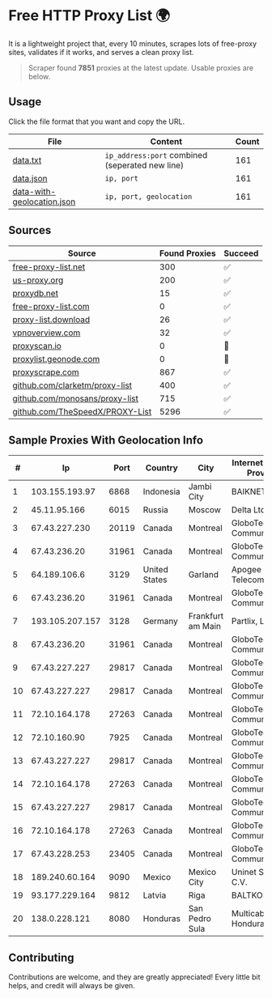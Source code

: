 
# Free HTTP Proxy List 🌍

It is a lightweight project that, every 10 minutes, scrapes lots of free-proxy sites, validates if it works, and serves a clean proxy list.


> Scraper found **7851** proxies at the latest update. Usable proxies are below.

## Usage

Click the file format that you want and copy the URL.


|File|Content|Count|
|----|-------|-----|
|[data.txt](https://raw.githubusercontent.com/themiralay/Proxy-List-World/master/data.txt)|`ip_address:port` combined (seperated new line)|161|
|[data.json](https://raw.githubusercontent.com/themiralay/Proxy-List-World/master/data.json)|`ip, port`|161|
|[data-with-geolocation.json](https://raw.githubusercontent.com/themiralay/Proxy-List-World/master/data-with-geolocation.json)|`ip, port, geolocation`|161|

## Sources

|Source|Found Proxies|Succeed|
|------|-------------|-------|
|[free-proxy-list.net](https://free-proxy-list.net)|300|✅|
|[us-proxy.org](https://www.us-proxy.org)|200|✅|
|[proxydb.net](http://proxydb.net)|15|✅|
|[free-proxy-list.com](https://free-proxy-list.com/?page=&port=&type%5B%5D=http&type%5B%5D=https&up_time=0&search=Search)|0|✅|
|[proxy-list.download](https://www.proxy-list.download/HTTP)|26|✅|
|[vpnoverview.com](https://vpnoverview.com/privacy/anonymous-browsing/free-proxy-servers)|32|✅|
|[proxyscan.io](https://www.proxyscan.io)|0|🚫|
|[proxylist.geonode.com](https://proxylist.geonode.com/api/proxy-list?limit=300&page=1&sort_by=lastChecked&sort_type=desc&protocols=http,https)|0|🚫|
|[proxyscrape.com](https://api.proxyscrape.com/v2/?request=displayproxies&protocol=http&timeout=10000&country=all&ssl=all&anonymity=all)|867|✅|
|[github.com/clarketm/proxy-list](https://raw.githubusercontent.com/clarketm/proxy-list/master/proxy-list-raw.txt)|400|✅|
|[github.com/monosans/proxy-list](https://raw.githubusercontent.com/monosans/proxy-list/main/proxies/http.txt)|715|✅|
|[github.com/TheSpeedX/PROXY-List](https://raw.githubusercontent.com/TheSpeedX/PROXY-List/master/http.txt)|5296|✅|


## Sample Proxies With Geolocation Info

|#|Ip|Port|Country|City|Internet Service Provider|
|-|--|----|-------|----|-------------------------|
|1|103.155.193.97|6868|Indonesia|Jambi City|BAIKNET|
|2|45.11.95.166|6015|Russia|Moscow|Delta Ltd|
|3|67.43.227.230|20119|Canada|Montreal|GloboTech Communications|
|4|67.43.236.20|31961|Canada|Montreal|GloboTech Communications|
|5|64.189.106.6|3129|United States|Garland|Apogee Telecom Inc.|
|6|67.43.236.20|31961|Canada|Montreal|GloboTech Communications|
|7|193.105.207.157|3128|Germany|Frankfurt am Main|Partlix, Ltd.|
|8|67.43.236.20|31961|Canada|Montreal|GloboTech Communications|
|9|67.43.227.227|29817|Canada|Montreal|GloboTech Communications|
|10|67.43.227.227|29817|Canada|Montreal|GloboTech Communications|
|11|72.10.164.178|27263|Canada|Montreal|GloboTech Communications|
|12|72.10.160.90|7925|Canada|Montreal|GloboTech Communications|
|13|67.43.227.227|29817|Canada|Montreal|GloboTech Communications|
|14|72.10.164.178|27263|Canada|Montreal|GloboTech Communications|
|15|67.43.227.227|29817|Canada|Montreal|GloboTech Communications|
|16|72.10.164.178|27263|Canada|Montreal|GloboTech Communications|
|17|67.43.228.253|23405|Canada|Montreal|GloboTech Communications|
|18|189.240.60.164|9090|Mexico|Mexico City|Uninet S.A. de C.V.|
|19|93.177.229.164|9812|Latvia|Riga|BALTKOM Riga|
|20|138.0.228.121|8080|Honduras|San Pedro Sula|Multicable De Honduras|



## Contributing

Contributions are welcome, and they are greatly appreciated! Every
little bit helps, and credit will always be given.

